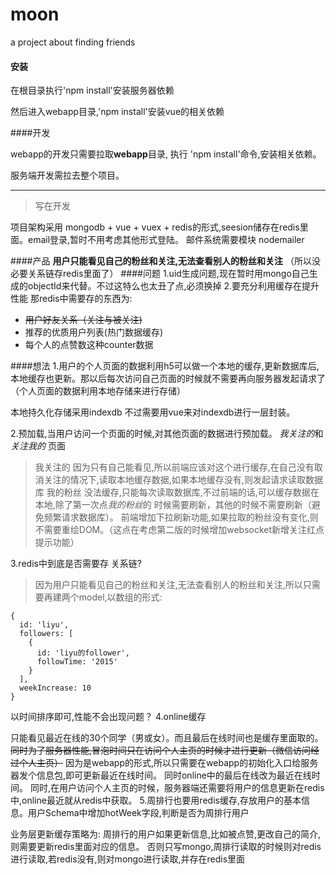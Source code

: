 # moon
a project about finding friends
#### 安装

在根目录执行'npm install'安装服务器依赖

然后进入webapp目录,'npm install'安装vue的相关依赖

####开发

webapp的开发只需要拉取**webapp**目录,
执行 'npm install'命令,安装相关依赖。

服务端开发需拉去整个项目。

-----
>   写在开发

项目架构采用 mongodb + vue + vuex + redis的形式,seesion储存在redis里面。email登录,暂时不用考虑其他形式登陆。
邮件系统需要模块 nodemailer


####产品
**用户只能看见自己的粉丝和关注,无法查看别人的粉丝和关注** （所以没必要关系链存redis里面了）
####问题
1.uid生成问题,现在暂时用mongo自己生成的objectId来代替。不过这特么也太丑了点,必须换掉
2.要充分利用缓存在提升性能
那redis中需要存的东西为:
* ~~用户好友关系（关注与被关注)~~
* 推荐的优质用户列表(热门数据缓存)
* 每个人的点赞数这种counter数据

####想法
1.用户的个人页面的数据利用h5可以做一个本地的缓存,更新数据库后,本地缓存也更新。那以后每次访问自己页面的时候就不需要再向服务器发起请求了（个人页面的数据利用本地存储来进行存储） 

本地持久化存储采用indexdb 不过需要用vue来对indexdb进行一层封装。

2.预加载,当用户访问一个页面的时候,对其他页面的数据进行预加载。 *我关注的*和  *关注我的* 页面
> 我关注的 因为只有自己能看见,所以前端应该对这个进行缓存,在自己没有取消关注的情况下,读取本地缓存数据,如果本地缓存没有,则发起请求读取数据库
我的粉丝 没法缓存,只能每次读取数据库,不过前端的话,可以缓存数据在本地,除了第一次点*我的粉丝*的 时候需要刷新，其他的时候不需要刷新（避免频繁请求数据库）。
前端增加下拉刷新功能,如果拉取的粉丝没有变化,则不需要重绘DOM。（这点在考虑第二版的时候增加websocket新增关注红点提示功能）

3.redis中到底是否需要存 关系链?
> 因为用户只能看见自己的粉丝和关注,无法查看别人的粉丝和关注,所以只需要再建两个model,以数组的形式:
```
{
  id: 'liyu',
  followers: [
    {
      id: 'liyu的follower',
      followTime: '2015'
    }
  ],
  weekIncrease: 10 
}
```
以时间排序即可,性能不会出现问题？
4.online缓存
 
只能看见最近在线的30个同学（男或女）。而且最后在线时间也是缓存里面取的。
~~同时为了服务器性能,冒泡时间只在访问个人主页的时候才进行更新（微信访问经过个人主页）~~
因为是webapp的形式,所以只需要在webapp的初始化入口给服务器发个信息包,即可更新最近在线时间。
同时online中的最后在线改为最近在线时间。
同时,在用户访问个人主页的时候，服务器端还需要将用户的信息更新在redis中,online最近就从redis中获取。
5.周排行也要用redis缓存,存放用户的基本信息。用户Schema中增加hotWeek字段,判断是否为周排行用户
> 
业务层更新缓存策略为: 周排行的用户如果更新信息,比如被点赞,更改自己的简介,则需要更新redis里面对应的信息。
否则只写mongo,周排行读取的时候则对redis进行读取,若redis没有,则对mongo进行读取,并存在redis里面
